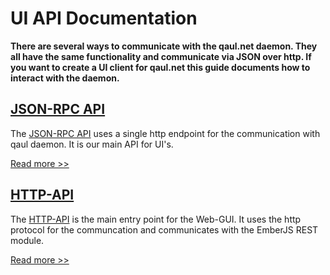 # UI API Documentation

**There are several ways to communicate with the qaul.net daemon. They all have the same functionality and communicate via JSON over http. If you want to create a UI client for qaul.net this guide documents how to interact with the daemon.**


## [JSON-RPC API]

The [JSON-RPC API] uses a single http endpoint for the communication with qaul daemon. It is our main API for UI's.

[Read more >>](./json-rpc/_intro.md)


## [HTTP-API]

The [HTTP-API] is the main entry point for the Web-GUI. 
It uses the http protocol for the communcation and communicates with the EmberJS REST module.

[Read more >>](./http-api/_intro.md)


[JSON-RPC API]: ./json-rpc/_intro.md
[HTTP-API]: ./http-api/_intro.md
